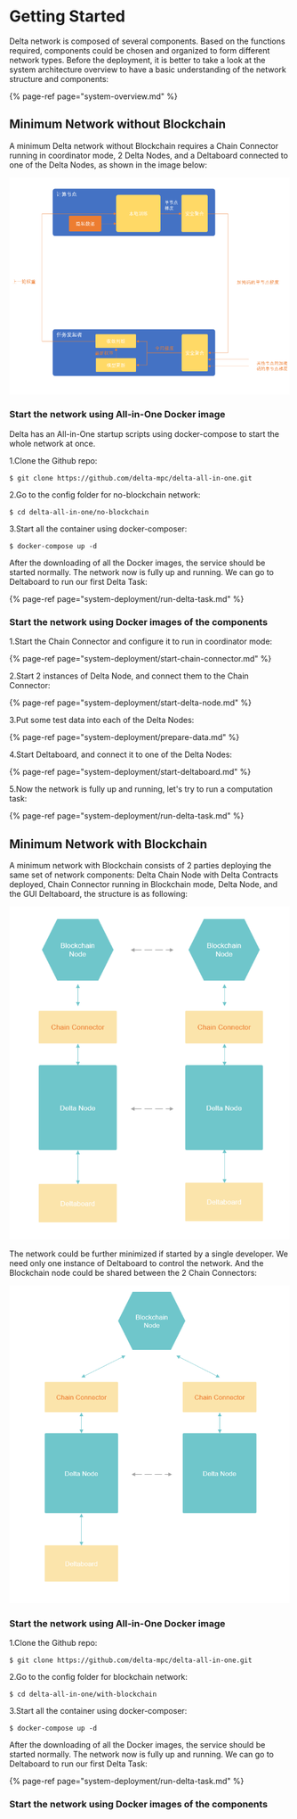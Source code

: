 # Getting Started

Delta network is composed of several components. Based on the functions required, components could be chosen and organized to form different network types. Before the deployment, it is better to take a look at the system architecture overview to have a basic understanding of the network structure and components:

{% page-ref page="system-overview.md" %}

## Minimum Network without Blockchain

A minimum Delta network without Blockchain requires a Chain Connector running in coordinator mode, 2 Delta Nodes, and a Deltaboard connected to one of the Delta Nodes, as shown in the image below:

![](.gitbook/assets/image%20%283%29.png)

### Start the network using All-in-One Docker image

Delta has an All-in-One startup scripts using docker-compose to start the whole network at once.

1.Clone the Github repo:

```text
$ git clone https://github.com/delta-mpc/delta-all-in-one.git
```

2.Go to the config folder for no-blockchain network:

```text
$ cd delta-all-in-one/no-blockchain
```

3.Start all the container using docker-composer:

```text
$ docker-compose up -d
```

After the downloading of all the Docker images, the service should be started normally. The network now is fully up and running. We can go to Deltaboard to run our first Delta Task:

{% page-ref page="system-deployment/run-delta-task.md" %}

### Start the network using Docker images of the components

1.Start the Chain Connector and configure it to run in coordinator mode:

{% page-ref page="system-deployment/start-chain-connector.md" %}

2.Start 2 instances of Delta Node, and connect them to the Chain Connector:

{% page-ref page="system-deployment/start-delta-node.md" %}

3.Put some test data into each of the Delta Nodes:

{% page-ref page="system-deployment/prepare-data.md" %}

4.Start Deltaboard, and connect it to one of the Delta Nodes:

{% page-ref page="system-deployment/start-deltaboard.md" %}

5.Now the network is fully up and running, let's try to run a computation task:

{% page-ref page="system-deployment/run-delta-task.md" %}

## Minimum Network with Blockchain

A minimum network with Blockchain consists of 2 parties deploying the same set of network components: Delta Chain Node with Delta Contracts deployed, Chain Connector running in Blockchain mode,  Delta Node, and the GUI Deltaboard, the structure is as following:

![](.gitbook/assets/8335ad117f19018e3a7e593fb07e03d.png)

The network could be further minimized if started by a single developer. We need only one instance of Deltaboard to control the network. And the Blockchain node could be shared between the 2 Chain Connectors:

![](.gitbook/assets/2bbe2a3fae4b39c39119405e786e4df.png)

### Start the network using All-in-One Docker image

1.Clone the Github repo:

```text
$ git clone https://github.com/delta-mpc/delta-all-in-one.git
```

2.Go to the config folder for blockchain network:

```text
$ cd delta-all-in-one/with-blockchain
```

3.Start all the container using docker-composer:

```text
$ docker-compose up -d
```

After the downloading of all the Docker images, the service should be started normally. The network now is fully up and running. We can go to Deltaboard to run our first Delta Task:

{% page-ref page="system-deployment/run-delta-task.md" %}

### Start the network using Docker images of the components

